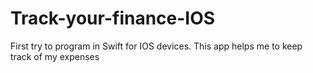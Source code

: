 # Track-your-finance-IOS
First try to program in Swift for IOS devices. This app helps me to keep track of my expenses

